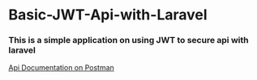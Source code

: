 ﻿# Basic-JWT-Api-with-Laravel
 
 ### This is a simple application on using JWT to secure api with laravel

[Api Documentation on Postman](https://documenter.getpostman.com/view/12864326/U16nLjkb)

